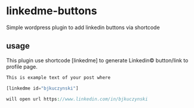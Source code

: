# linkedme-buttons
Simple wordpress plugin to add linkedin buttons via shortcode

## usage

This plugin use shortcode [linkedme] to generate Linkedin© button/link to profile page. 

```php
This is example text of your post where 

[linkedme id="bjkuczynski"]

will open url https://www.linkedin.com/in/bjkuczynski
```

